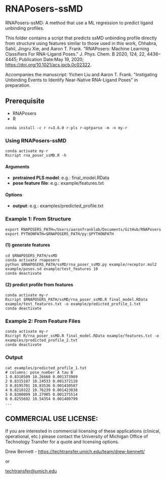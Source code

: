 # RNAPosers-ssMD
RNAPosers-ssMD: A method that use a ML regression to predict ligand unbinding profiles.

This folder contains a script that predicts ssMD unbinding profile directly from structure using features similar to those used in this work, Chhabra, Sahil, Jingru Xie, and Aaron T. Frank. "RNAPosers: Machine Learning Classifiers For RNA-Ligand Poses." J. Phys. Chem. B 2020, 124, 22, 4436–4445; Publication Date:May 19, 2020; https://doi.org/10.1021/acs.jpcb.0c02322. 

Accompanies the manuscript: Yichen Liu and Aaron T. Frank. "Instigating Unbinding Events to Identify Near-Native RNA-Ligand Poses" in preparation. 

## Prerequisite
* RNAPosers
* R
```
conda install -c r r=3.6.0 r-pls r-optparse -m -n my-r
```

### Using RNAPosers-ssMD
```
conda activate my-r
Rscript rna_poser_ssMD.R -h
```
#### Arguments
- **pretrained PLS model**: e.g.: final_model.RData
- **pose feature file**: e.g.: example/features.txt

#### Options
- **output**: e.g.: examples/predicted_profile.txt

### Example 1: From Structure
```
export RNAPOSERS_PATH=/Users/aaronfranklab/Documents/GitHub/RNAPosers
export PYTHONPATH=$RNAPOSERS_PATH/py:$PYTHONPATH
```

#### (1) generate features
```
cd $RNAPOSERS_PATH/ssMD
conda activate rnaposers
python $RNAPOSERS_PATH/ssMD/rna_poser_ssMD.py example/receptor.mol2 example/poses.sd example/test_features 10
conda deactivate
```

#### (2) predict profile from features
```
conda activate my-r
Rscript $RNAPOSERS_PATH/ssMD/rna_poser_ssMD.R final_model.RData example/test_features.txt -o example/predicted_profile_1.txt
conda deactivate
```

### Example 2: From Feature Files
```
conda activate my-r
Rscript R/rna_poser_ssMD.R final_model.RData example/features.txt -o examples/predicted_profile_2.txt
conda deactivate
```
### Output
```
cat examples/predicted_profile_1.txt
# columns: pose_number A tau B
1 0.8310509 10.26660 0.001373989
2 0.8315107 10.24533 0.001372110
3 0.8195701 10.83536 0.001430587
4 0.8210322 10.76239 0.001423038
5 0.8308009 10.27905 0.001375514
6 0.8255692 10.54354 0.001400799
...
```
## COMMERCIAL USE LICENSE:

If you are interested in commercial licensing of these applications (clinical, operational, etc.) please contact the University of Michigan Office of Technology Transfer for a quote and licensing options.

Drew Bennett - https://techtransfer.umich.edu/team/drew-bennett/

or

techtransfer@umich.edu
